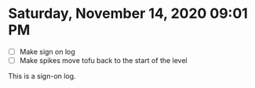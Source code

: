 # Saturday, November 14, 2020 09:01 PM
- [ ] Make sign on log
- [ ] Make spikes move tofu back to the start of the level

This is a sign-on log.
